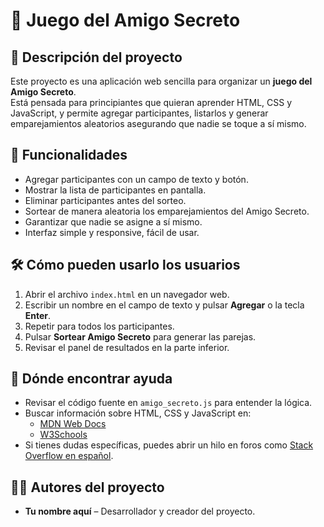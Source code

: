 # 🎁 Juego del Amigo Secreto

## 📌 Descripción del proyecto
Este proyecto es una aplicación web sencilla para organizar un **juego del Amigo Secreto**.  
Está pensada para principiantes que quieran aprender HTML, CSS y JavaScript, y permite agregar participantes, listarlos y generar emparejamientos aleatorios asegurando que nadie se toque a sí mismo.

## 🚀 Funcionalidades
- Agregar participantes con un campo de texto y botón.
- Mostrar la lista de participantes en pantalla.
- Eliminar participantes antes del sorteo.
- Sortear de manera aleatoria los emparejamientos del Amigo Secreto.
- Garantizar que nadie se asigne a sí mismo.
- Interfaz simple y responsive, fácil de usar.

## 🛠️ Cómo pueden usarlo los usuarios
1. Abrir el archivo `index.html` en un navegador web.
2. Escribir un nombre en el campo de texto y pulsar **Agregar** o la tecla **Enter**.
3. Repetir para todos los participantes.
4. Pulsar **Sortear Amigo Secreto** para generar las parejas.
5. Revisar el panel de resultados en la parte inferior.

## 💬 Dónde encontrar ayuda
- Revisar el código fuente en `amigo_secreto.js` para entender la lógica.
- Buscar información sobre HTML, CSS y JavaScript en:
  - [MDN Web Docs](https://developer.mozilla.org/es/)
  - [W3Schools](https://www.w3schools.com/)
- Si tienes dudas específicas, puedes abrir un hilo en foros como [Stack Overflow en español](https://es.stackoverflow.com/).

## 👨‍💻 Autores del proyecto
- **Tu nombre aquí** – Desarrollador y creador del proyecto.
